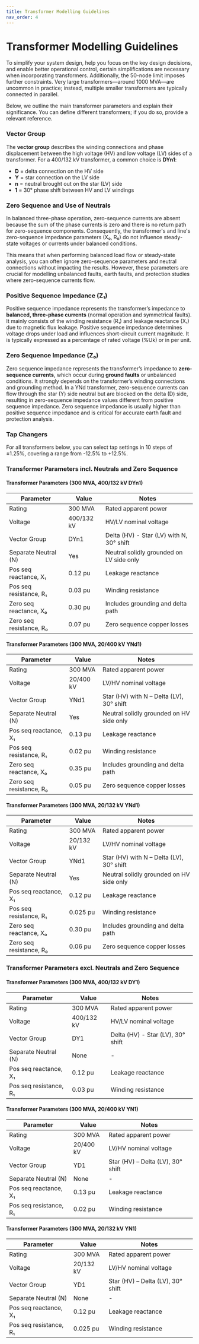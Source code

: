 ```yaml
---
title: Transformer Modelling Guidelines
nav_order: 4
---
```


# Transformer Modelling Guidelines

To simplify your system design, help you focus on the key design decisions, and enable better operational control, certain simplifications are necessary when incorporating transformers. Additionally, the 50-node limit imposes further constraints. Very large transformers—around 1000 MVA—are uncommon in practice; instead, multiple smaller transformers are typically connected in parallel.

Below, we outline the main transformer parameters and explain their significance. You can define different transformers; if you do so, provide a relevant reference.

### Vector Group

The **vector group** describes the winding connections and phase displacement between the high voltage (HV) and low voltage (LV) sides of a transformer. For a 400/132 kV transformer, a common choice is **DYn1**:
- **D** = delta connection on the HV side
- **Y** = star connection on the LV side
- **n** = neutral brought out on the star (LV) side
- **1** = 30° phase shift between HV and LV windings

### Zero Sequence and Use of Neutrals

In balanced three-phase operation, zero-sequence currents are absent because the sum of the phase currents is zero and there is no return path for zero-sequence components. Consequently, the transformer's and line's zero-sequence impedance parameters (X₀, R₀) do not influence steady-state voltages or currents under balanced conditions.

This means that when performing balanced load flow or steady-state analysis, you can often ignore zero-sequence parameters and neutral connections without impacting the results. However, these parameters are crucial for modelling unbalanced faults, earth faults, and protection studies where zero-sequence currents flow.

### Positive Sequence Impedance (Z₁)

Positive sequence impedance represents the transformer’s impedance to **balanced, three-phase currents** (normal operation and symmetrical faults). It mainly consists of the winding resistance (R₁) and leakage reactance (X₁) due to magnetic flux leakage. Positive sequence impedance determines voltage drops under load and influences short-circuit current magnitude. It is typically expressed as a percentage of rated voltage (%Uk) or in per unit.

### Zero Sequence Impedance (Z₀)

Zero sequence impedance represents the transformer’s impedance to **zero-sequence currents**, which occur during **ground faults** or unbalanced conditions. It strongly depends on the transformer’s winding connections and grounding method. In a YNd transformer, zero-sequence currents can flow through the star (Y) side neutral but are blocked on the delta (D) side, resulting in zero-sequence impedance values different from positive sequence impedance. Zero sequence impedance is usually higher than positive sequence impedance and is critical for accurate earth fault and protection analysis.

### Tap Changers
For all transformers below, you can select tap settings in 10 steps of ±1.25%, covering a range from -12.5% to +12.5%.

### Transformer Parameters incl. Neutrals and Zero Sequence

#### Transformer Parameters (300 MVA, 400/132 kV DYn1)

| Parameter                | Value     | Notes                                      |
|--------------------------|-----------|--------------------------------------------|
| Rating                   | 300 MVA   | Rated apparent power                       |
| Voltage                  | 400/132 kV| HV/LV nominal voltage                      |
| Vector Group             | DYn1      | Delta (HV) - Star (LV) with N, 30° shift   |
| Separate Neutral (N)     | Yes       | Neutral solidly grounded on LV side only   |
| Pos seq reactance, X₁    | 0.12 pu   | Leakage reactance                          |
| Pos seq resistance, R₁   | 0.03 pu   | Winding resistance                         |
| Zero seq reactance, X₀   | 0.30 pu   | Includes grounding and delta path          |
| Zero seq resistance, R₀  | 0.07 pu   | Zero sequence copper losses                |

#### Transformer Parameters (300 MVA, 20/400 kV YNd1)

| Parameter                | Value     | Notes                                      |
|--------------------------|-----------|--------------------------------------------|
| Rating                   | 300 MVA   | Rated apparent power                       |
| Voltage                  | 20/400 kV | LV/HV nominal voltage                      |
| Vector Group             | YNd1      | Star (HV) with N – Delta (LV), 30° shift   |
| Separate Neutral (N)     | Yes       | Neutral solidly grounded on HV side only   |
| Pos seq reactance, X₁    | 0.13 pu   | Leakage reactance                          |
| Pos seq resistance, R₁   | 0.02 pu   | Winding resistance                         |
| Zero seq reactance, X₀   | 0.35 pu   | Includes grounding and delta path          |
| Zero seq resistance, R₀  | 0.05 pu   | Zero sequence copper losses                |

#### Transformer Parameters (300 MVA, 20/132 kV YNd1)

| Parameter                | Value     | Notes                                      |
|--------------------------|-----------|--------------------------------------------|
| Rating                   | 300 MVA   | Rated apparent power                       |
| Voltage                  | 20/132 kV | LV/HV nominal voltage                      |
| Vector Group             | YNd1      | Star (HV) with N – Delta (LV), 30° shift   |
| Separate Neutral (N)     | Yes       | Neutral solidly grounded on HV side only   |
| Pos seq reactance, X₁    | 0.12 pu   | Leakage reactance                          |
| Pos seq resistance, R₁   | 0.025 pu  | Winding resistance                         |
| Zero seq reactance, X₀   | 0.30 pu   | Includes grounding and delta path          |
| Zero seq resistance, R₀  | 0.06 pu   | Zero sequence copper losses                |

### Transformer Parameters excl. Neutrals and Zero Sequence

#### Transformer Parameters (300 MVA, 400/132 kV DY1)

| Parameter                | Value     | Notes                                      |
|--------------------------|-----------|--------------------------------------------|
| Rating                   | 300 MVA   | Rated apparent power                       |
| Voltage                  | 400/132 kV| HV/LV nominal voltage                      |
| Vector Group             | DY1       | Delta (HV) - Star (LV), 30° shift          |
| Separate Neutral (N)     | None      |                  -                         |
| Pos seq reactance, X₁    | 0.12 pu   | Leakage reactance                          |
| Pos seq resistance, R₁   | 0.03 pu   | Winding resistance                         |

#### Transformer Parameters (300 MVA, 20/400 kV YN1)

| Parameter                | Value     | Notes                                      |
|--------------------------|-----------|--------------------------------------------|
| Rating                   | 300 MVA   | Rated apparent power                       |
| Voltage                  | 20/400 kV | LV/HV nominal voltage                      |
| Vector Group             | YD1       | Star (HV) – Delta (LV), 30° shift          |
| Separate Neutral (N)     | None      |                  -                         |
| Pos seq reactance, X₁    | 0.13 pu   | Leakage reactance                          |
| Pos seq resistance, R₁   | 0.02 pu   | Winding resistance                         |

#### Transformer Parameters (300 MVA, 20/132 kV YN1)

| Parameter                | Value     | Notes                                      |
|--------------------------|-----------|--------------------------------------------|
| Rating                   | 300 MVA   | Rated apparent power                       |
| Voltage                  | 20/132 kV | LV/HV nominal voltage                      |
| Vector Group             | YD1       | Star (HV) – Delta (LV), 30° shift          |
| Separate Neutral (N)     | None      |                  -                         |
| Pos seq reactance, X₁    | 0.12 pu   | Leakage reactance                          |
| Pos seq resistance, R₁   | 0.025 pu  | Winding resistance                         |